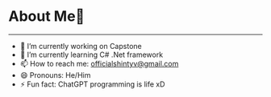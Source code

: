 # About Me👋
---
- 🔭 I’m currently working on Capstone 
- 🌱 I’m currently learning C# .Net framework 
- 📫 How to reach me: officialshintyv@gmail.com
- 😄 Pronouns: He/Him
- ⚡ Fun fact: ChatGPT programming is life xD

